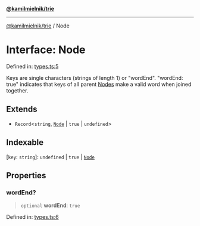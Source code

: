 [**@kamilmielnik/trie**](../README.md)

***

[@kamilmielnik/trie](../README.md) / Node

# Interface: Node

Defined in: [types.ts:5](https://github.com/kamilmielnik/trie/blob/master/src/types.ts#L5)

Keys are single characters (strings of length 1) or "wordEnd".
"wordEnd: true" indicates that keys of all parent [Nodes](Node.md) make a valid word when joined together.

## Extends

- `Record`\<`string`, [`Node`](Node.md) \| `true` \| `undefined`\>

## Indexable

\[`key`: `string`\]: `undefined` \| `true` \| [`Node`](Node.md)

## Properties

### wordEnd?

> `optional` **wordEnd**: `true`

Defined in: [types.ts:6](https://github.com/kamilmielnik/trie/blob/master/src/types.ts#L6)
